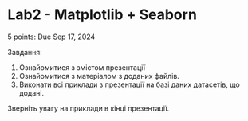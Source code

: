 # Lab2 - Matplotlib + Seaborn

5 points: Due Sep 17, 2024

Завдання: 
1. Ознайомитися з змістом презентації
2. Ознайомитися з матеріалом з доданих файлів.
3. Виконати всі приклади з презентації на базі даних датасетів, що додані. 

Зверніть увагу на приклади в кінці презентації.